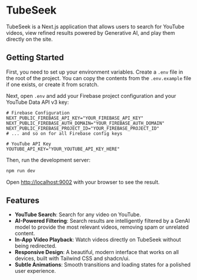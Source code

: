
# TubeSeek

TubeSeek is a Next.js application that allows users to search for YouTube videos, view refined results powered by Generative AI, and play them directly on the site.

## Getting Started

First, you need to set up your environment variables. Create a `.env` file in the root of the project. You can copy the contents from the `.env.example` file if one exists, or create it from scratch.

Next, open `.env` and add your Firebase project configuration and your YouTube Data API v3 key:

```
# Firebase Configuration
NEXT_PUBLIC_FIREBASE_API_KEY="YOUR_FIREBASE_API_KEY"
NEXT_PUBLIC_FIREBASE_AUTH_DOMAIN="YOUR_FIREBASE_AUTH_DOMAIN"
NEXT_PUBLIC_FIREBASE_PROJECT_ID="YOUR_FIREBASE_PROJECT_ID"
# ... and so on for all Firebase config keys

# YouTube API Key
YOUTUBE_API_KEY="YOUR_YOUTUBE_API_KEY_HERE"
```

Then, run the development server:

```bash
npm run dev
```

Open [http://localhost:9002](http://localhost:9002) with your browser to see the result.

## Features

- **YouTube Search**: Search for any video on YouTube.
- **AI-Powered Filtering**: Search results are intelligently filtered by a GenAI model to provide the most relevant videos, removing spam or unrelated content.
- **In-App Video Playback**: Watch videos directly on TubeSeek without being redirected.
- **Responsive Design**: A beautiful, modern interface that works on all devices, built with Tailwind CSS and shadcn/ui.
- **Subtle Animations**: Smooth transitions and loading states for a polished user experience.

